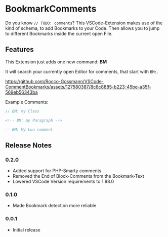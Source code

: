 # BookmarkComments

Do you know `// TODO: comments`? This VSCode-Extension makes use of the kind of schema, to add Bookmarks to your Code. Then allows you to jump to different Bookmarks inside the current open File.


## Features

This Extension just adds one new command: **BM**

It will search your currently open Editor for comments, that start with ` BM: `.

https://github.com/Rocco-Gossmann/VSCode-CommentBookmarks/assets/127580387/8c8c8885-b223-45be-a35f-569eb56343ba

Example Comments:
```c++
// BM: my Class 
```
```html
<!-- BM: my Paragraph -->
```
```lua
-- BM: My Lua comment
```


## Release Notes
### 0.2.0
- Added support for PHP-Smarty comments
- Removed the End of Block-Comments from the Bookmark-Text
- Lowered VSCode Version requirements to 1.88.0

### 0.1.0
- Made Bookmark detection more reliable

### 0.0.1
- Initial release


